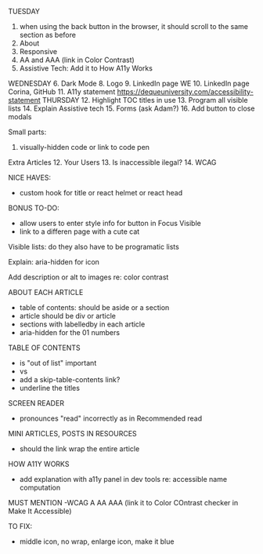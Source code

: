 TUESDAY
1. when using the back button in the browser, it should scroll to the same section as before
2. About
3. Responsive
4. AA and AAA (link in Color Contrast)
5. Assistive Tech: Add it to How A11y Works

WEDNESDAY
6. Dark Mode
8. Logo
9. LinkedIn page WE
10. LinkedIn page Corina, GitHub
11. A11y statement https://dequeuniversity.com/accessibility-statement
THURSDAY
12. Highlight TOC titles in use
13. Program all visible lists
14. Explain Assistive tech
15. Forms (ask Adam?)
16. Add button to close modals

Small parts:
1. visually-hidden code or link to code pen

Extra Articles
12. Your Users
13. Is inaccessible ilegal?
14. WCAG


NICE HAVES:
- custom hook for title or react helmet or react head

BONUS TO-DO:
- allow users to enter style info for button in Focus Visible
- link to a differen page with a cute cat




Visible lists: do they also have to be programatic lists

Explain: aria-hidden for icon


Add description or alt to images re: color contrast



ABOUT EACH ARTICLE
- table of contents: should be aside or a section
- article should be div or article
- sections with labelledby in each article
- aria-hidden for the 01 numbers

TABLE OF CONTENTS
- is "out of list" important
- <a> vs <Link>
- add a skip-table-contents link?
- underline the titles


SCREEN READER 
- pronounces "read" incorrectly as in Recommended read

MINI ARTICLES, POSTS IN RESOURCES
- should the link wrap the entire article

HOW A11Y WORKS
- add explanation with a11y panel in dev tools re: accessible name computation

MUST MENTION
-WCAG A AA AAA (link it to Color COntrast checker in Make It Accessible)

TO FIX:
- middle icon, no wrap, enlarge icon, make it blue
